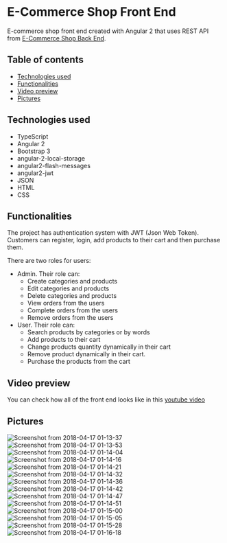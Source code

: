 # E-Commerce Shop Front End
E-commerce shop front end created with Angular 2 that uses REST API from [E-Commerce Shop Back End](https://github.com/GeorgiKeranov/E-Commerce-Shop-Back-End).

## Table of contents
- [Technologies used](#technologies-used)
- [Functionalities](#functionalities)
- [Video preview](#video-preview)
- [Pictures](#pictures)

## Technologies used
- TypeScript
- Angular 2
- Bootstrap 3
- angular-2-local-storage
- angular2-flash-messages
- angular2-jwt
- JSON
- HTML
- CSS

## Functionalities

The project has authentication system with JWT (Json Web Token).\
Customers can register, login, add products to their cart and then purchase them.

There are two roles for users:
- Admin. Their role can:
    - Create categories and products
    - Edit categories and products
    - Delete categories and products
    - View orders from the users
    - Complete orders from the users
    - Remove orders from the users
- User. Their role can:
    - Search products by categories or by words
    - Add products to their cart
    - Change products quantity dynamically in their cart
    - Remove product dynamically in their cart.
    - Purchase the products from the cart

## Video preview
You can check how all of the front end looks like in this [youtube video](https://www.youtube.com/watch?v=jfwO2zWHQKs)

## Pictures
![Screenshot from 2018-04-17 01-13-37](https://user-images.githubusercontent.com/22518317/129451059-b753671c-4d55-4099-a2ed-45a8a9c32b0c.png)
![Screenshot from 2018-04-17 01-13-53](https://user-images.githubusercontent.com/22518317/129451061-197f7ca0-b747-4626-aba4-70527dcd6b46.png)
![Screenshot from 2018-04-17 01-14-04](https://user-images.githubusercontent.com/22518317/129451062-9e352cef-5fcd-4f32-99c3-bbabeadaa0f0.png)
![Screenshot from 2018-04-17 01-14-16](https://user-images.githubusercontent.com/22518317/129451064-c3555942-56d8-499e-9839-8820a174124e.png)
![Screenshot from 2018-04-17 01-14-21](https://user-images.githubusercontent.com/22518317/129451067-a5f39f7b-6112-4d63-82ad-69cabb78e5e0.png)
![Screenshot from 2018-04-17 01-14-32](https://user-images.githubusercontent.com/22518317/129451069-c0932fbe-8210-4fa3-a7c7-6ef28009fa10.png)
![Screenshot from 2018-04-17 01-14-36](https://user-images.githubusercontent.com/22518317/129451070-3bddb697-8561-416f-8130-5aefa2b74482.png)
![Screenshot from 2018-04-17 01-14-42](https://user-images.githubusercontent.com/22518317/129451072-36f0584a-0975-4932-bc11-3d82e5373039.png)
![Screenshot from 2018-04-17 01-14-47](https://user-images.githubusercontent.com/22518317/129451075-be95c587-d437-4d15-9d43-d12943c0fec1.png)
![Screenshot from 2018-04-17 01-14-51](https://user-images.githubusercontent.com/22518317/129451078-9efea25d-7b0a-4625-a6ce-38ec5239cd5a.png)
![Screenshot from 2018-04-17 01-15-00](https://user-images.githubusercontent.com/22518317/129451085-981e42be-6c82-427b-89e5-7cbac4f51db3.png)
![Screenshot from 2018-04-17 01-15-05](https://user-images.githubusercontent.com/22518317/129451087-8d04cf3b-244b-4605-a8d7-d012cd46249b.png)
![Screenshot from 2018-04-17 01-15-28](https://user-images.githubusercontent.com/22518317/129451093-a928cab9-aa41-4934-b71f-57b4530a6735.png)
![Screenshot from 2018-04-17 01-16-18](https://user-images.githubusercontent.com/22518317/129451095-3bb7c781-898e-4845-a20e-ee4831656d6d.png)


